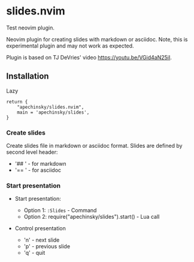 # slides.nvim

Test neovim plugin.

Neovim plugin for creating slides with markdown or asciidoc.
Note, this is experimental plugin and may not work as expected.

Plugin is based on TJ DeVries' video https://youtu.be/VGid4aN25iI.

## Installation

Lazy
```
return {
    "apechinsky/slides.nvim",
    main = 'apechinsky/slides',
}
```

### Create slides

Create slides file in markdown or asciidoc format.
Slides are defined by second level header:

* '## ' - for markdown
* '== ' - for asciidoc

### Start presentation

* Start presentation:
  * Option 1: `:Slides` - Command
  * Option 2: require("apechinsky/slides").start() - Lua call

* Control presentation
  * 'n' - next slide
  * 'p' - previous slide
  * 'q' - quit
